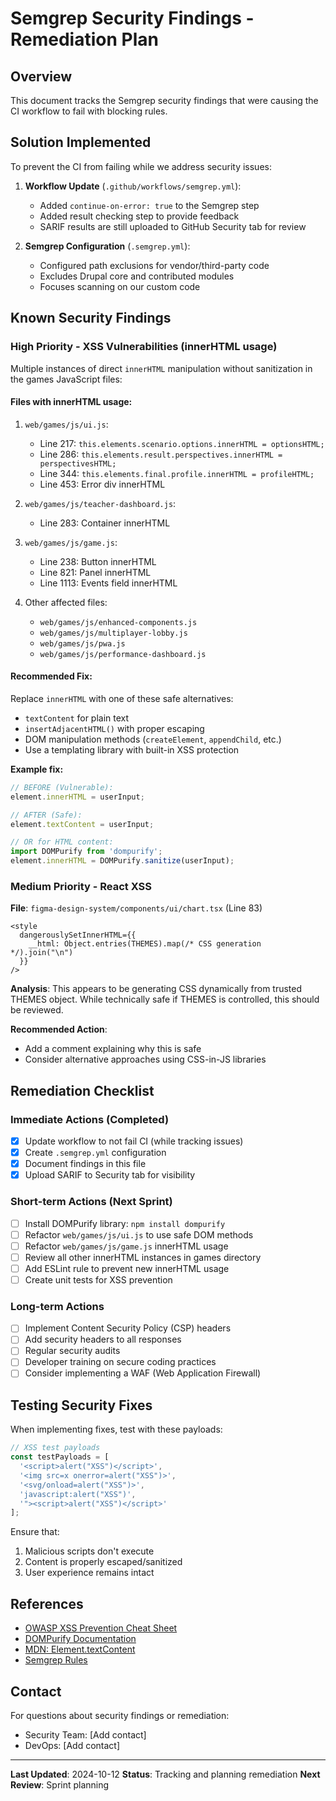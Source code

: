 # Semgrep Security Findings - Remediation Plan

## Overview
This document tracks the Semgrep security findings that were causing the CI workflow to fail with blocking rules.

## Solution Implemented
To prevent the CI from failing while we address security issues:

1. **Workflow Update** (`.github/workflows/semgrep.yml`):
   - Added `continue-on-error: true` to the Semgrep step
   - Added result checking step to provide feedback
   - SARIF results are still uploaded to GitHub Security tab for review

2. **Semgrep Configuration** (`.semgrep.yml`):
   - Configured path exclusions for vendor/third-party code
   - Excludes Drupal core and contributed modules
   - Focuses scanning on our custom code

## Known Security Findings

### High Priority - XSS Vulnerabilities (innerHTML usage)

Multiple instances of direct `innerHTML` manipulation without sanitization in the games JavaScript files:

#### Files with innerHTML usage:
1. `web/games/js/ui.js`:
   - Line 217: `this.elements.scenario.options.innerHTML = optionsHTML;`
   - Line 286: `this.elements.result.perspectives.innerHTML = perspectivesHTML;`
   - Line 344: `this.elements.final.profile.innerHTML = profileHTML;`
   - Line 453: Error div innerHTML

2. `web/games/js/teacher-dashboard.js`:
   - Line 283: Container innerHTML

3. `web/games/js/game.js`:
   - Line 238: Button innerHTML
   - Line 821: Panel innerHTML
   - Line 1113: Events field innerHTML

4. Other affected files:
   - `web/games/js/enhanced-components.js`
   - `web/games/js/multiplayer-lobby.js`
   - `web/games/js/pwa.js`
   - `web/games/js/performance-dashboard.js`

#### Recommended Fix:
Replace `innerHTML` with one of these safe alternatives:
- `textContent` for plain text
- `insertAdjacentHTML()` with proper escaping
- DOM manipulation methods (`createElement`, `appendChild`, etc.)
- Use a templating library with built-in XSS protection

**Example fix:**
```javascript
// BEFORE (Vulnerable):
element.innerHTML = userInput;

// AFTER (Safe):
element.textContent = userInput;

// OR for HTML content:
import DOMPurify from 'dompurify';
element.innerHTML = DOMPurify.sanitize(userInput);
```

### Medium Priority - React XSS

**File**: `figma-design-system/components/ui/chart.tsx` (Line 83)

```tsx
<style
  dangerouslySetInnerHTML={{
    __html: Object.entries(THEMES).map(/* CSS generation */).join("\n")
  }}
/>
```

**Analysis**: This appears to be generating CSS dynamically from trusted THEMES object. While technically safe if THEMES is controlled, this should be reviewed.

**Recommended Action**: 
- Add a comment explaining why this is safe
- Consider alternative approaches using CSS-in-JS libraries

## Remediation Checklist

### Immediate Actions (Completed)
- [x] Update workflow to not fail CI (while tracking issues)
- [x] Create `.semgrep.yml` configuration
- [x] Document findings in this file
- [x] Upload SARIF to Security tab for visibility

### Short-term Actions (Next Sprint)
- [ ] Install DOMPurify library: `npm install dompurify`
- [ ] Refactor `web/games/js/ui.js` to use safe DOM methods
- [ ] Refactor `web/games/js/game.js` innerHTML usage
- [ ] Review all other innerHTML instances in games directory
- [ ] Add ESLint rule to prevent new innerHTML usage
- [ ] Create unit tests for XSS prevention

### Long-term Actions
- [ ] Implement Content Security Policy (CSP) headers
- [ ] Add security headers to all responses
- [ ] Regular security audits
- [ ] Developer training on secure coding practices
- [ ] Consider implementing a WAF (Web Application Firewall)

## Testing Security Fixes

When implementing fixes, test with these payloads:

```javascript
// XSS test payloads
const testPayloads = [
  '<script>alert("XSS")</script>',
  '<img src=x onerror=alert("XSS")>',
  '<svg/onload=alert("XSS")>',
  'javascript:alert("XSS")',
  '"><script>alert("XSS")</script>'
];
```

Ensure that:
1. Malicious scripts don't execute
2. Content is properly escaped/sanitized
3. User experience remains intact

## References

- [OWASP XSS Prevention Cheat Sheet](https://cheatsheetseries.owasp.org/cheatsheets/Cross_Site_Scripting_Prevention_Cheat_Sheet.html)
- [DOMPurify Documentation](https://github.com/cure53/DOMPurify)
- [MDN: Element.textContent](https://developer.mozilla.org/en-US/docs/Web/API/Node/textContent)
- [Semgrep Rules](https://semgrep.dev/r)

## Contact

For questions about security findings or remediation:
- Security Team: [Add contact]
- DevOps: [Add contact]

---

**Last Updated**: 2024-10-12
**Status**: Tracking and planning remediation
**Next Review**: Sprint planning
